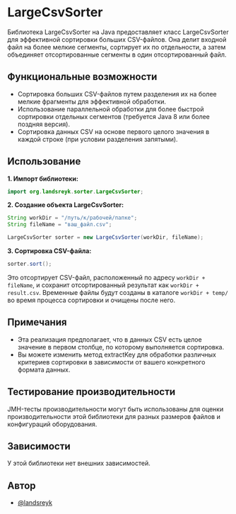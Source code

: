 
# LargeCsvSorter

Библиотека LargeCsvSorter на Java предоставляет класс LargeCsvSorter для эффективной сортировки больших CSV-файлов. Она делит входной файл на более мелкие сегменты, сортирует их по отдельности, а затем объединяет отсортированные сегменты в один отсортированный файл.

## Функциональные возможности
* Сортировка больших CSV-файлов путем разделения их на более мелкие фрагменты для эффективной обработки.
* Использование параллельной обработки для более быстрой сортировки отдельных сегментов (требуется Java 8 или более поздняя версия).
* Сортировка данных CSV на основе первого целого значения в каждой строке (при условии разделения запятыми).
## Использование

**1. Импорт библиотеки:**
```Java
import org.landsreyk.sorter.LargeCsvSorter;
```
**2. Создание объекта LargeCsvSorter:**
```Java
String workDir = "/путь/к/рабочей/папке";
String fileName = "ваш_файл.csv";

LargeCsvSorter sorter = new LargeCsvSorter(workDir, fileName);
```
**3. Сортировка CSV-файла:**
```Java
sorter.sort();
```
Это отсортирует CSV-файл, расположенный по адресу `workDir + fileName`, и сохранит отсортированный результат как `workDir + result.csv`. Временные файлы будут созданы в каталоге `workDir + temp/` во время процесса сортировки и очищены после него.
## Примечания

* Эта реализация предполагает, что в данных CSV есть целое значение в первом столбце, по которому выполняется сортировка.
* Вы можете изменить метод extractKey для обработки различных критериев сортировки в зависимости от вашего конкретного формата данных.

## Тестирование производительности
JMH-тесты производительности могут быть использованы для оценки производительности этой библиотеки для разных размеров файлов и конфигураций оборудования.

## Зависимости
У этой библиотеки нет внешних зависимостей.


## Автор

- [@landsreyk](https://github.com/AndrewKozyrev)

